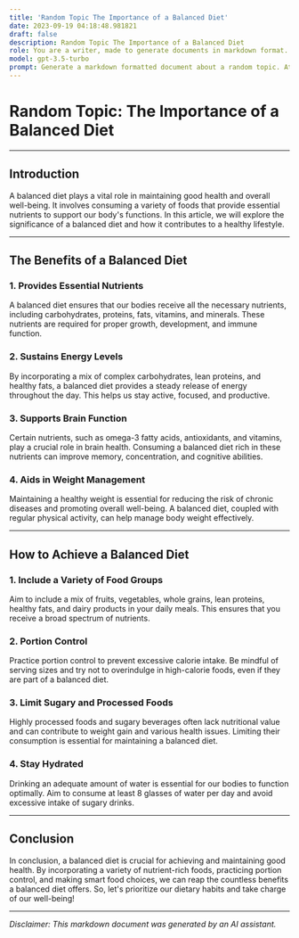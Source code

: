 ```yaml
---
title: 'Random Topic The Importance of a Balanced Diet'
date: 2023-09-19 04:18:48.981821
draft: false
description: Random Topic The Importance of a Balanced Diet
role: You are a writer, made to generate documents in markdown format. It is very important that all of the documents you generate are in valid markdown format.
model: gpt-3.5-turbo
prompt: Generate a markdown formatted document about a random topic. At the bottom, include a disclaimer explaining that the document was generated by you. The first line of the document should be the title. Make sure that the entire document is in proper markdown format, using a mix of various tags to make the document visually appealing.
---
```


# Random Topic: The Importance of a Balanced Diet

---

## Introduction

A balanced diet plays a vital role in maintaining good health and overall well-being. It involves consuming a variety of foods that provide essential nutrients to support our body's functions. In this article, we will explore the significance of a balanced diet and how it contributes to a healthy lifestyle.

---

## The Benefits of a Balanced Diet

### 1. Provides Essential Nutrients

A balanced diet ensures that our bodies receive all the necessary nutrients, including carbohydrates, proteins, fats, vitamins, and minerals. These nutrients are required for proper growth, development, and immune function.

### 2. Sustains Energy Levels

By incorporating a mix of complex carbohydrates, lean proteins, and healthy fats, a balanced diet provides a steady release of energy throughout the day. This helps us stay active, focused, and productive.

### 3. Supports Brain Function

Certain nutrients, such as omega-3 fatty acids, antioxidants, and vitamins, play a crucial role in brain health. Consuming a balanced diet rich in these nutrients can improve memory, concentration, and cognitive abilities.

### 4. Aids in Weight Management

Maintaining a healthy weight is essential for reducing the risk of chronic diseases and promoting overall well-being. A balanced diet, coupled with regular physical activity, can help manage body weight effectively.

---

## How to Achieve a Balanced Diet

### 1. Include a Variety of Food Groups

Aim to include a mix of fruits, vegetables, whole grains, lean proteins, healthy fats, and dairy products in your daily meals. This ensures that you receive a broad spectrum of nutrients.

### 2. Portion Control

Practice portion control to prevent excessive calorie intake. Be mindful of serving sizes and try not to overindulge in high-calorie foods, even if they are part of a balanced diet.

### 3. Limit Sugary and Processed Foods

Highly processed foods and sugary beverages often lack nutritional value and can contribute to weight gain and various health issues. Limiting their consumption is essential for maintaining a balanced diet.

### 4. Stay Hydrated

Drinking an adequate amount of water is essential for our bodies to function optimally. Aim to consume at least 8 glasses of water per day and avoid excessive intake of sugary drinks.

---

## Conclusion

In conclusion, a balanced diet is crucial for achieving and maintaining good health. By incorporating a variety of nutrient-rich foods, practicing portion control, and making smart food choices, we can reap the countless benefits a balanced diet offers. So, let's prioritize our dietary habits and take charge of our well-being!

---

*Disclaimer: This markdown document was generated by an AI assistant.*